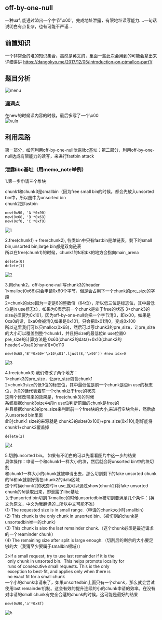 ## off-by-one-null
一种uaf, 能通过溢出一个字节'\x00'，完成地址泄露，有限地址读写能力....一句话说明白有点复杂，也有可能不严谨...<br>
## 前置知识
一个非常全的堆的知识集合，虽然是英文的，里面一些此次会用到的可能会拿出来详细讲讲 https://dangokyo.me/2017/12/05/introduction-on-ptmalloc-part1/
## 题目分析
![menu](img/menu.PNG)
### 漏洞点
在new的时候读内容的时候，最后多写了一个\x00<br>
![vuln](img/vuln.PNG)
## 利用思路
第一部分，如何利用off-by-one-null泄露libc基址；第二部分，利用off-by-one-null达成有限能力的读写，来进行fastbin attack
### 泄露libc基址（用memo_note举例）
1.第一步申请三个堆块<br>

chunk1和chunk3是smallbin（因为free small bin的时候，都会先放入unsorted bin中，所以图中为unsorted bin<br>
chunk2是fastbin<br>
```
new(0x90, 'A'*0x90)
new(0x68, 'B'*0x68)
new(0xf0, 'C'*0xf0)
```
![1](img/1.PNG)<br>

2.free(chunk1) + free(chunk2), 各类bin中只有fastbin是单链表，剩下的small bin,unsorted bin,large bin都是双向链表<br>
所以在free(chunk1)的时候，chunk1的fd和bk的地方会指向main_arena<br>
```
delete(0)
delete(1)
```
![2](img/2.PNG)<br>

3.用chunk2，off-by-one-null写chunk3的header<br>
1>malloc(0x68)只会申请0x60个字节，但是会占用下一个chunk的pre_size的字段<br>
2>chunk的size因为一定是8的整数倍（64位），所以低三位是标志位，其中最低位是in use标志位，如果为0表示前一个chunk是处于free的状态
3>chunk3的size必须要为0x101，因为off-by-one-null会把一个字节清0，即\x00，如果是0xa0的话，0xa0会被清0,如果是0x101，只会把0x01清0，变成0x100<br>
所以这里我们可以只malloc(0x68)，然后可以写chunk3的pre_size，让pre_size的大小可以覆盖到整个chunk1，并且把size的最低位in use位置0<br>
pre_size的计算方法是 0x60(chunk2的data)+0x10(chunk2的header)+0xa0(chunk1)=0x110<br>
```
new(0x68,'B'*0x60+'\x10\x01'.ljust(8,'\x00')) #new idx=0
```
![3](img/3.PNG)<br>

4.free(chunk3)
我们修改了两个地方：<br>
1>chunk3的pre_size，让pre_size包含chunk1<br>
2>chunk3size的低3位的标志位，其中最低位是前一个chunk是否in use的标志位，为0的话代表着前一个chunk处于free的状态<br>
这两个修改带来的效果是，free(chunk3)的时候<br>
系统根据chunk3size中的in use位判断前面的chunk是free的<br>
并且根据chunk3的pre_size来判断前一个free块的大小,来进行空块合并，然后放入unsorted bin里面<br>
此时chunk1 size的来源就是 chunk3的size(0x100)+pre_size(0x110),刚好能将chunk1+chunk2覆盖掉
```
delete(2)
```
![4](img/4.PNG)<br>

5.切割unsorted bin。
如果有不明白的可以先看看图片中这一步的结果<br>
具体操作：申请一个和chunk1一样大小的块，然后就会将unsorted bin中的块切割<br>
和chunk1一样大小的chunk就被申请出去，那么切割剩下的fake unsorted chunk的fd和bk就刚好落在chunk2的data区域<br>
这个时候chunk2的状态时in use,就可以通过show(chunk2)将fake unsorted chunk的fd读取出来，即泄露了libc基址<br>
关于unsorted bin切割
1>malloc的时候unsortedbin被切割要满足几个条件：(英文为原文，中文为我翻译的...所以中文可能不准)<br>
(1) The requested size is in small range.（申请的chunk大小时smallbin）<br>
(2) This chunk is the only chunk in unsorted bin.（被切割的chunk是unsortedbin唯一的chunk）<br>
(3) This chunk is also the last remainder chunk.（这个chunk必须是最近请求的一个reaminder chunk）<br>
(4) The remaining size after split is large enough.（切割后的剩余的大小要足够的大（我猜至少要属于smallbin领域））<br>

2>if a small request, try to use last remainder if it is the<br>
  only chunk in unsorted bin.  This helps promote locality for<br>
  runs of consecutive small requests. This is the only<br>
  exception to best-fit, and applies only when there is<br>
  no exact fit for a small chunk<br>
一个小的chunk申请来了，如果unsortedbin上面只有一个chunk，那么就会尝试使用last remainder机制。这会有效的提升连续的小的chunk申请的效率。在没有对申请的small chunk有完全合适的chunk的时候，这可能是最好的结果
```
new(0x90,'a'*0x8f)
```
![5](img/5.PNG)<br>



